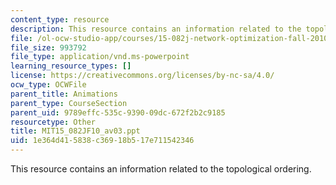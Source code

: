 ```yaml
---
content_type: resource
description: This resource contains an information related to the topological ordering.
file: /ol-ocw-studio-app/courses/15-082j-network-optimization-fall-2010/1e364d415838c36918b517e711542346_MIT15_082JF10_av03.ppt
file_size: 993792
file_type: application/vnd.ms-powerpoint
learning_resource_types: []
license: https://creativecommons.org/licenses/by-nc-sa/4.0/
ocw_type: OCWFile
parent_title: Animations
parent_type: CourseSection
parent_uid: 9789effc-535c-9390-09dc-672f2b2c9185
resourcetype: Other
title: MIT15_082JF10_av03.ppt
uid: 1e364d41-5838-c369-18b5-17e711542346
---
```

This resource contains an information related to the topological ordering.